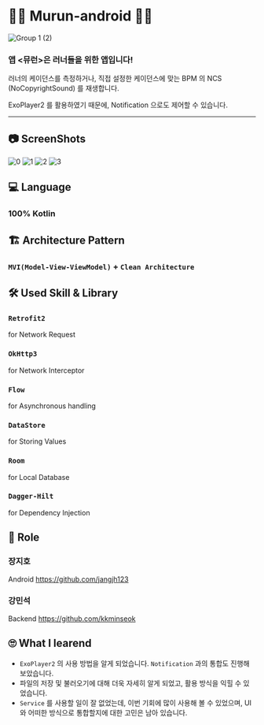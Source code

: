 # 🏃‍♀️ Murun-android 🏃‍♂️

![Group 1 (2)](https://github.com/jangjh123/murun-android/assets/82919343/b1312ce8-9a62-43b7-814f-3eaba0fbbac3)

### 앱 **<뮤런>은 러너들을 위한 앱입니다!**

러너의 케이던스를 측정하거나, 직접 설정한 케이던스에 맞는 BPM 의 NCS (NoCopyrightSound) 를 재생합니다.

ExoPlayer2 를 활용하였기 때문에, Notification 으로도 제어할 수 있습니다.

---
## 📷 ScreenShots
![0](https://github.com/Murun-2023/murun-android/assets/82919343/ad8f8f0d-e2f1-440d-ab50-22d0892b603e)
![1](https://github.com/Murun-2023/murun-android/assets/82919343/e89b04a0-2a61-490c-8eaa-309a72874a06)
![2](https://github.com/Murun-2023/murun-android/assets/82919343/aeab71cb-3221-4acc-9b91-86e99c97a2b0)
![3](https://github.com/Murun-2023/murun-android/assets/82919343/9fab4e2b-1e44-44c6-992b-3dc7593259d5)

## 💻 Language
### 100% Kotlin

## 🏗 Architecture Pattern
### <code>MVI(Model-View-ViewModel)</code> + <code>Clean Architecture</code>
  
## 🛠 Used Skill & Library
### <code>Retrofit2</code> 
for Network Request
### <code>OkHttp3</code>
for Network Interceptor
### <code>Flow</code>
for Asynchronous handling
### <code>DataStore</code> 
for Storing Values
### <code>Room</code> 
for Local Database
### <code>Dagger-Hilt</code> 
for Dependency Injection

## 📢 Role
### 장지호
Android
https://github.com/jangjh123
### 강민석
Backend
https://github.com/kkminseok

## 🙄 What I learend
- <code>ExoPlayer2</code> 의 사용 방법을 알게 되었습니다. <code>Notification</code> 과의 통합도 진행해보았습니다.
- 파일의 저장 및 불러오기에 대해 더욱 자세히 알게 되었고, 활용 방식을 익힐 수 있었습니다.
- <code>Service</code> 를 사용할 일이 잘 없었는데, 이번 기회에 많이 사용해 볼 수 있었으며, UI 와 어떠한 방식으로 통합할지에 대한 고민은 남아 있습니다.
